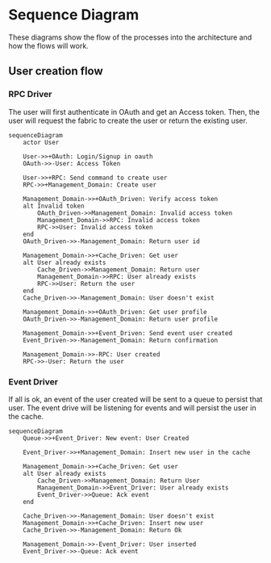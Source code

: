 # Sequence Diagram

These diagrams show the flow of the processes into the architecture and how the flows will work.

## User creation flow

### RPC Driver

The user will first authenticate in OAuth and get an Access token. Then, the user will request the fabric to create the user or return the existing user.

```mermaid
sequenceDiagram
    actor User

    User->>+OAuth: Login/Signup in oauth
    OAuth->>-User: Access Token

    User->>+RPC: Send command to create user
    RPC->>+Management_Domain: Create user

    Management_Domain->>+OAuth_Driven: Verify access token
    alt Invalid token
        OAuth_Driven->>Management_Domain: Invalid access token
        Management_Domain->>RPC: Invalid access token
        RPC->>User: Invalid access token
    end
    OAuth_Driven->>-Management_Domain: Return user id

    Management_Domain->>+Cache_Driven: Get user
    alt User already exists
        Cache_Driven->>Management_Domain: Return user
        Management_Domain->>RPC: User already exists
        RPC->>User: Return the user
    end
    Cache_Driven->>-Management_Domain: User doesn't exist

    Management_Domain->>+OAuth_Driven: Get user profile
    OAuth_Driven->>-Management_Domain: Return user profile

    Management_Domain->>+Event_Driven: Send event user created
    Event_Driven->>-Management_Domain: Return confirmation

    Management_Domain->>-RPC: User created
    RPC->>-User: Return the user
```

### Event Driver

If all is ok, an event of the user created will be sent to a queue to persist that user. The event drive will be listening for events and will persist the user in the cache.

```mermaid
sequenceDiagram
    Queue->>+Event_Driver: New event: User Created

    Event_Driver->>+Management_Domain: Insert new user in the cache

    Management_Domain->>+Cache_Driven: Get user
    alt User already exists
        Cache_Driven->>Management_Domain: Return User
        Management_Domain->>Event_Driver: User already exists
        Event_Driver->>Queue: Ack event
    end

    Cache_Driven->>-Management_Domain: User doesn't exist
    Management_Domain->>+Cache_Driven: Insert new user
    Cache_Driven->>-Management_Domain: Return Ok

    Management_Domain->>-Event_Driver: User inserted
    Event_Driver->>-Queue: Ack event
```
